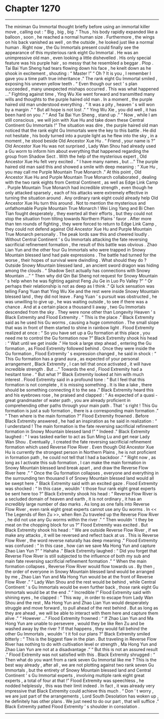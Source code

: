 
# Chapter 1270


---

The miniman Gu Immortal thought briefly before using an immortal killer move , calling out : “ Big , big , big .”
Thus , his body rapidly expanded like a balloon , soon , he reached a normal human size .
Furthermore , the wings on his back vanished as well , on the outside , he looked just like a normal human .
Right now , the Gu Immortals present could finally see the appearance of this mysterious rank eight Gu Immortal .
He was an unimpressive old man , even looking a little dishevelled . His only special feature was his purple hair , so messy that he resembled a beggar .
Plop .
Tai Bai Yun Sheng had tears flowing down his face , he knelt down as he shook in excitement , shouting : “ Master !”
“ Oh ? It is you , I remember I gave you a time path true inheritance .” The rank eight Gu Immortal smiled , exposing his uneven yellow teeth .
“ Even though our sect ’ s plan succeeded , many unexpected mishaps occurred . This was what happened …” Fighting against time , Ying Wu Xie went forward and transmitted many wills and thoughts to the purple haired old man .
In a moment , the purple haired old man understood everything .
“ It was a pity , heaven ’ s will won by a margin .”
“ But all hope is not lost .”
“ Ying Wu Xie , you did well , it has been hard on you .”
“ And Tai Bai Yun Sheng , stand up .”
“ Now , while I am still conscious , we will join with Xue Hu and take down these Central Continent Gu Immortals !”
The situation was dire , the purple haired old man noticed that the rank eight Gu Immortals were the key to this battle .
He did not hesitate , his body turned into a purple light as he flew into the sky , in a moment , he stood beside Old Ancestor Xue Hu .
“ Friend , your name is ?” Old Ancestor Xue Hu was not surprised , Lady Wan Shou had already used a Gu worm to inform him about everything that happened regarding the group from Shadow Sect .
With the help of the mysterious expert , Old Ancestor Xue Hu felt very excited .
“ I have many names , but …” The purple haired old man said this and showed a smile with deep meaning : “ Xue Hu , you may call me Purple Mountain True Monarch .”
At this point , Old Ancestor Xue Hu and Purple Mountain True Monarch collaborated , dealing with the two rank eights from Central Continent , as well as Edge Link Camp .
Purple Mountain True Monarch had incredible strength , even though he only attacked sparsely , each of his attacks were extremely effective in turning the situation around .
Any ordinary rank eight could already help Old Ancestor Xue Hu turn this around . Not to mention the mysterious and unfathomable Purple Mountain True Monarch !
Wei Ling Yang and Bi Chen Tian fought desperately , they exerted all their efforts , but they could not stop the situation from tilting towards Northern Plains ’ favor .
After more than ten rounds of fighting , they were forced to return to Edge Link Camp , they could not defend against Old Ancestor Xue Hu and Purple Mountain True Monarch personally .
The peak lords saw this and cheered loudly .
Without Central Continent ’ s Gu Immortals attacking the fate reversing sacrificial refinement formation , the result of this battle was obvious .
Zhao Lian Yun and the other four Gu Immortals who were trapped in Snowy Mountain blessed land had pale expressions . The battle had turned for the worse , their hopes of survival were dwindling .
What should they do ?
Outside Snowy Mountain blessed land , an ancient sword dragon was hiding among the clouds .
“ Shadow Sect actually has connections with Snowy Mountain …”
“ Then why did Qin Bai Sheng not request for Snowy Mountain ’ s help when he was fighting against Feng Jiu Ge in Luo Po Valley ?”
“ Or perhaps their relationship is not as deep as I think .”
Qi luck sensation was telling Fang Yuan that Ying Wu Xie and the rest were inside Snowy Mountain blessed land , they did not leave .
Fang Yuan ’ s pursuit was obstructed , he was unwilling to give up , he was waiting outside , to see if there was a chance .
And at a certain place a thousand li away , two Gu Immortals descended from the sky .
They were none other than Longevity Heaven ’ s Black Extremity and Flood Extremity .
“ This is the place .” Black Extremity said as he used his Gu worms , causing a huge commotion .
The small slope that was in front of them started to shine in rainbow light .
Flood Extremity realized at once : “ So you have set up a Gu formation at this place , you need me to control the Gu formation now ?”
Black Extremity shook his head : “ Wait until we get inside .”
He took a large step ahead , entering the Gu formation , as Flood Extremity followed behind .
Once they were inside the Gu formation , Flood Extremity ’ s expression changed , he said in shock : “ This Gu formation has a grand aura , as expected of your personal arrangement , Black Extremity , I can tell that once activated , it will have incredible strength . But …”
Towards the end , Flood Extremity had a hesitant tone .
“ But what ?” Black Extremity looked at him with much interest .
Flood Extremity said in a profound tone : “ But I feel that this formation is not complete , it is missing something . It is like a lake , there should be something connecting it to the sea .”
Black Extremity heard this and his eyebrows rose , he praised and clapped : “ As expected of a quasi - great grandmaster of water path , you are already proficient in comprehending other paths through your main path . That ’ s right ! This Gu formation is just a sub formation , there is a corresponding main formation .”
“ Then where is the main formation ?” Flood Extremity frowned .
Before Black Extremity answered , he had an inspiration as he said in realization : “ I understand ! The main formation is the fate reversing sacrificial refinement formation in Snowy Mountain blessed land !”
“ Indeed .” Black Extremity laughed : “ I was tasked earlier to act as Sun Ming Lu and get near Lady Wan Shou . Eventually , I created the fate reversing sacrificial refinement formation which used Reverse Flow River . Even though Old Ancestor Xue Hu is currently the strongest person in Northern Plains , he is not proficient in formation path , he could not tell that I had a backdoor .”
“ Right now , as long as I activate this sub formation , I can make the main formation in Snowy Mountain blessed land break apart , and draw the Reverse Flow River here .”
“ Once the Gu formation collapses , everyone and everything in the surrounding ten thousand li of Snowy Mountain blessed land would all be swept here .”
Black Extremity said with an excited gaze .
Flood Extremity was shocked : “ In this case , wouldn ’ t those four rank eight great experts be sent here too ?”
Black Extremity shook his head : “ Reverse Flow River is a secluded domain of heaven and earth , it is not ordinary , it has an incredibly large number of dao marks . As long as one falls into Reverse Flow River , even rank eight great experts cannot use any Gu worms . In << The Legends of Ren Zu >>, when Ren Zu traveled up the Reverse Flow River , he did not use any Gu worms within the river .”
“ Then wouldn ’ t they be meat on the chopping block for us ?” Flood Extremity was excited .
But Black Extremity shook his head : “ We are outside Reverse Flow River , if we make any attacks , it will be reversed and reflect back at us . This is Reverse Flow River , the word reverse naturally has deep meaning .”
Flood Extremity was confused : “ In this case , how can we save Ma Hong Yun and capture Zhao Lian Yun ?”
“ Hahaha .” Black Extremity laughed : “ Did you forget that Reverse Flow River is still subjected to the influence of both my sub and main fate reversing sacrificial refinement formation .”
“ When the main formation collapses , Reverse Flow River would flow towards us . By then , the order of everyone in Snowy Mountain blessed land would be arranged by me , Zhao Lian Yun and Ma Hong Yun would be at the front of Reverse Flow River .”
“ Lady Wan Shou and the rest would be behind , while Central Continent ’ s Gu Immortals would be even further back , those rank eight Gu Immortals would be at the end .”
“ Incredible !” Flood Extremity said with shining eyes , he clapped : “ This way , in order to escape from Lady Wan Shou and the rest , Ma Hong Yun and Zhao Lian Yun would desperately struggle and move forward , to pull ahead of the rest behind . But as long as they are ahead , we will be able to interact with them here and capture them alive .”
“ However …” Flood Extremity frowned : “ If Zhao Lian Yun and Ma Hong Yun are unable to persevere , would they be like Ren Zu and be washed away by the river ? If that happens , they would fall behind the other Gu Immortals , wouldn ’ t it foil our plans ?”
Black Extremity smiled bitterly : “ This is the biggest flaw in the plan . But traveling in Reverse Flow River has nothing to do with cultivation level or strength , Ma Hong Yun and Zhao Lian Yun are not at a disadvantage .”
“ But this is not an assured result .” Flood Extremity was not satisfied with this .
Black Extremity shrugged : “ Then what do you want from a rank seven Gu Immortal like me ? This is the best way already , after all , we are not plotting against two rank seven Gu Immortals , but the entirety of Snowy Mountain blessed land and Central Continent ’ s Gu Immortal experts , involving multiple rank eight great experts , a total of four at that !”
Flood Extremity was speechless , he nodded helplessly , this was their limit indeed .
In fact , it was already very impressive that Black Extremity could achieve this much .
“ Don ’ t worry , we are just part of the arrangements , Lord South Desolation has woken up , he definitely has other plans . We just need to do our part , that will suffice .” Black Extremity patted Flood Extremity ’ s shoulder in consolation .

---

